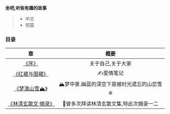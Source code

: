 **坐吧,听些有趣的故事**
> * 中文
> * 短篇



### 目录
| 章                              | 概要                                   |
| :-------------------------------: | :--------------------------------------: |
| [《序》](./序.md)               | 关于自己,关于大家                      |
| [《红裙与围裙》](./红裙与围裙.md) | ✍️爱情笔记 |
| [《梦澈山雪🏔️》](./梦澈山雪🏔️.md) | 🏔️梦中景.幽蓝的深空下是被时光遗忘的山峦雪❄️ |
| [《林清玄散文·摘录》](./林清玄散文·摘录) | 🍵曾多次拜读林清玄散文集,特此次摘录一二 |







